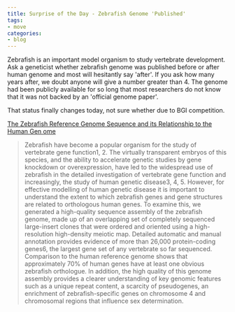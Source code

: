```yaml
---
title: Surprise of the Day - Zebrafish Genome 'Published'
tags:
- move
categories:
- blog
---
```

Zebrafish is an important model organism to study vertebrate development. Ask
a geneticist whether zebrafish genome was published before or after human
genome and most will hesitantly say 'after'. If you ask how many years after,
we doubt anyone will give a number greater than 4. The genome had been
publicly available for so long that most researchers do not know that it was
not backed by an 'official genome paper'.
<!--more-->

That status finally changes today, not sure whether due to BGI competition.

[The Zebrafish Reference Genome Sequence and its Relationship to the Human Gen
ome](http://www.nature.com/nature/journal/vaop/ncurrent/full/nature12111.html)

> Zebrafish have become a popular organism for the study of vertebrate gene
function1, 2. The virtually transparent embryos of this species, and the
ability to accelerate genetic studies by gene knockdown or overexpression,
have led to the widespread use of zebrafish in the detailed investigation of
vertebrate gene function and increasingly, the study of human genetic
disease3, 4, 5. However, for effective modelling of human genetic disease it
is important to understand the extent to which zebrafish genes and gene
structures are related to orthologous human genes. To examine this, we
generated a high-quality sequence assembly of the zebrafish genome, made up of
an overlapping set of completely sequenced large-insert clones that were
ordered and oriented using a high-resolution high-density meiotic map.
Detailed automatic and manual annotation provides evidence of more than 26,000
protein-coding genes6, the largest gene set of any vertebrate so far
sequenced. Comparison to the human reference genome shows that approximately
70% of human genes have at least one obvious zebrafish orthologue. In
addition, the high quality of this genome assembly provides a clearer
understanding of key genomic features such as a unique repeat content, a
scarcity of pseudogenes, an enrichment of zebrafish-specific genes on
chromosome 4 and chromosomal regions that influence sex determination.

